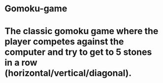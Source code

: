 # Gomoku-game
# The classic gomoku game where the player competes against the computer and try to get to 5 stones in a row (horizontal/vertical/diagonal).

